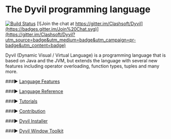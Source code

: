 The Dyvil programming language
==============================

[![Build Status](https://drone.io/github.com/Clashsoft/Dyvil/status.png)](https://drone.io/github.com/Clashsoft/Dyvil/latest)
[![Join the chat at https://gitter.im/Clashsoft/Dyvil](https://badges.gitter.im/Join%20Chat.svg)](https://gitter.im/Clashsoft/Dyvil?utm_source=badge&utm_medium=badge&utm_campaign=pr-badge&utm_content=badge)

Dyvil (Dynamic Visual / Virtual Language) is a programming language that is based on Java and the JVM, but extends the language with several new features including operator overloading, function types, tuples and many more.

###▶ [Language Features](https://github.com/Dyvil/Dyvil/wiki/Language-Features)

###▶ [Language Reference](https://dyvil.gitbooks.io/dyvil-language-reference/content/)

###▶ [Tutorials](https://github.com/Dyvil/Dyvil/wiki#tutorials)

###▶ [Contribution](https://github.com/Dyvil/Dyvil/wiki#contribution)

###▶ [Dyvil Installer](https://github.com/Dyvil/Dyvil-Installer)

###▶ [Dyvil Window Toolkit](https://github.com/Dyvil/Dyvil-Window-Toolkit)
